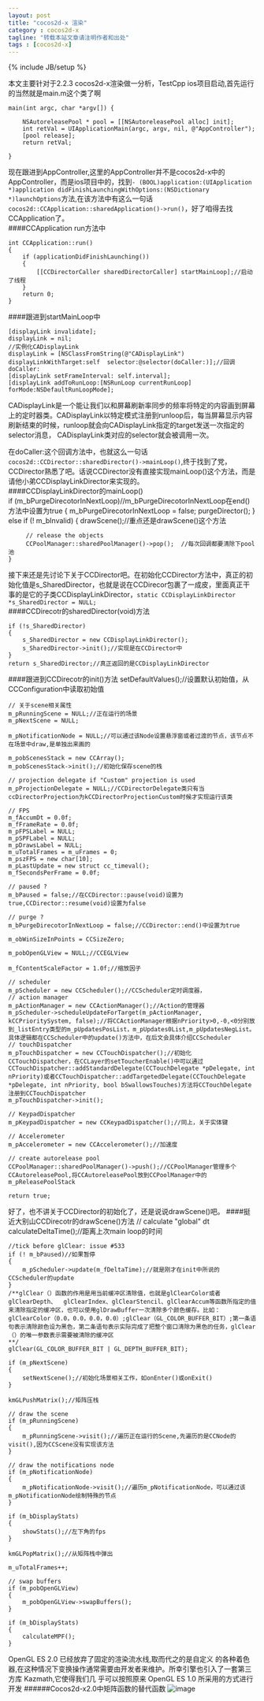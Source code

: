 ```yaml
---
layout: post
title: "cocos2d-x 渲染"
category : cocos2d-x
tagline: "转载本站文章请注明作者和出处"
tags : [cocos2d-x]
---
```

{% include JB/setup %}

本文主要针对于2.2.3 cocos2d-x渲染做一分析，TestCpp ios项目启动,⾸先运行的当然就是main.m这个类了啊    
    
    main(int argc, char *argv[]) {
    
        NSAutoreleasePool * pool = [[NSAutoreleasePool alloc] init];
    	int retVal = UIApplicationMain(argc, argv, nil, @"AppController");
    	[pool release];
    	return retVal;
       
    }

现在跟进到AppController,这里的AppController并不是cocos2d-x中的AppController，而是ios项目中的，找到`- (BOOL)application:(UIApplication *)application didFinishLaunchingWithOptions:(NSDictionary *)launchOptions`方法,在该方法中有这么一句话`cocos2d::CCApplication::sharedApplication()->run()`，好了咱得去找CCApplication了。  
####CCApplication run方法中  

	int CCApplication::run()
	{
    	if (applicationDidFinishLaunching()) 
    	{
        	[[CCDirectorCaller sharedDirectorCaller] startMainLoop];//启动了线程
   	 	}
    	return 0;
	}  
####跟进到startMainLoop中

	[displayLink invalidate];
    displayLink = nil;
    //实例化CADisplayLink
    displayLink = [NSClassFromString(@"CADisplayLink") displayLinkWithTarget:self  selector:@selector(doCaller:)];//回调doCaller:
    [displayLink setFrameInterval: self.interval];
    [displayLink addToRunLoop:[NSRunLoop currentRunLoop] forMode:NSDefaultRunLoopMode];

CADisplayLink是一个能让我们以和屏幕刷新率同步的频率将特定的内容画到屏幕上的定时器类。CADisplayLink以特定模式注册到runloop后，每当屏幕显示内容刷新结束的时候，runloop就会向CADisplayLink指定的target发送一次指定的selector消息， CADisplayLink类对应的selector就会被调用一次。  

在doCaller:这个回调方法中，也就这么一句话`cocos2d::CCDirector::sharedDirector()->mainLoop()`,终于找到了党，CCDirector熟悉了吧。话说CCDirector没有直接实现mainLoop()这个方法，而是请他小弟CCDisplayLinkDirector来实现的。  
####CCDisplayLinkDirector的mainLoop()  
	if (m_bPurgeDirecotorInNextLoop)//m_bPurgeDirecotorInNextLoop在end()方法中设置为true
    {
        m_bPurgeDirecotorInNextLoop = false;
        purgeDirector();
    }
    else if (! m_bInvalid)
    {
         drawScene();//重点还是drawScene()这个方法
     
         // release the objects
         CCPoolManager::sharedPoolManager()->pop();  //每次回调都要清除下pool池      
    }  	
接下来还是先讨论下关于CCDirector吧。在初始化CCDirector方法中，真正的初始化值是s_SharedDirector，也就是说在CCDirecor包裹了一成皮，里面真正干事的是它的子类CCDisplayLinkDirector，`static CCDisplayLinkDirector *s_SharedDirector = NULL;`  
####CCDirecotr的sharedDirector(void)方法

	if (!s_SharedDirector)
    {
        s_SharedDirector = new CCDisplayLinkDirector();
        s_SharedDirector->init();//实现是在CCDirector中
    }
    return s_SharedDirector;//真正返回的是CCDisplayLinkDirector  
####跟进到CCDirecotr的init()方法
	setDefaultValues();//设置默认初始值，从CCConfiguration中读取初始值

    // 关于scene相关属性
    m_pRunningScene = NULL;//正在运行的场景
    m_pNextScene = NULL;

    m_pNotificationNode = NULL;//可以通过该Node设置悬浮窗或者过渡的节点，该节点不在场景中draw,是单独出来画的

    m_pobScenesStack = new CCArray();
    m_pobScenesStack->init();//初始化保存scene的栈

    // projection delegate if "Custom" projection is used
    m_pProjectionDelegate = NULL;//CCDirectorDelegate类只有当ccDirectorProjection为kCCDirectorProjectionCustom时候才实现运行该类

    // FPS
    m_fAccumDt = 0.0f;
    m_fFrameRate = 0.0f;
    m_pFPSLabel = NULL;
    m_pSPFLabel = NULL;
    m_pDrawsLabel = NULL;
    m_uTotalFrames = m_uFrames = 0;
    m_pszFPS = new char[10];
    m_pLastUpdate = new struct cc_timeval();
    m_fSecondsPerFrame = 0.0f;

    // paused ?
    m_bPaused = false;//在CCDirector::pause(void)设置为true,CCDirector::resume(void)设置为false
   
    // purge ?
    m_bPurgeDirecotorInNextLoop = false;//CCDirector::end()中设置为true

    m_obWinSizeInPoints = CCSizeZero;    

    m_pobOpenGLView = NULL;//CCEGLView

    m_fContentScaleFactor = 1.0f;//缩放因子

    // scheduler
    m_pScheduler = new CCScheduler();//CCScheduler定时调度器，
    // action manager
    m_pActionManager = new CCActionManager();//Action的管理器
    m_pScheduler->scheduleUpdateForTarget(m_pActionManager, kCCPrioritySystem, false);//将CCActionManager根据nPriority>0,-0,<0分别放到_listEntry类型的m_pUpdatesPosList，m_pUpdates0List,m_pUpdatesNegList。具体逻辑都在CCScheduler中的update()方法中，在后文会具体介绍CCScheduler
    // touchDispatcher
    m_pTouchDispatcher = new CCTouchDispatcher();//初始化CCTouchDispatcher，在CCLayer的setToucherEnable()中可以通过CCTouchDispatcher::addStandardDelegate(CCTouchDelegate *pDelegate, int nPriority)或者CCTouchDispatcher::addTargetedDelegate(CCTouchDelegate *pDelegate, int nPriority, bool bSwallowsTouches)方法将CCTouchDelegate注册到CCTouchDispatcher
    m_pTouchDispatcher->init();

    // KeypadDispatcher
    m_pKeypadDispatcher = new CCKeypadDispatcher();//同上，关于实体键

    // Accelerometer
    m_pAccelerometer = new CCAccelerometer();//加速度

    // create autorelease pool
    CCPoolManager::sharedPoolManager()->push();//CCPoolManager管理多个CCAutoreleasePool,将CCAutoreleasePool放到CCPoolManager中的m_pReleasePoolStack

    return true;
好了，也不讲关于CCDirector的初始化了，还是说说drawScene()吧。
####挺近大别山CCDirecotr的drawScene()方法
	 // calculate "global" dt
    calculateDeltaTime();//距离上次main loop的时间

    //tick before glClear: issue #533
    if (! m_bPaused)//如果暂停
    {
        m_pScheduler->update(m_fDeltaTime);//就是刚才在init中所说的CCScheduler的update
    }
    /**glClear（）函数的作用是用当前缓冲区清除值，也就是glClearColor或者glClearDepth、  glClearIndex、glClearStencil、glClearAccum等函数所指定的值来清除指定的缓冲区，也可以使用glDrawBuffer一次清除多个颜色缓存。比如：glClearColor（0.0，0.0，0.0，0.0）;glClear（GL_COLOR_BUFFER_BIT）;第一条语句表示清除颜色设为黑色，第二条语句表示实际完成了把整个窗口清除为黑色的任务，glClear（）的唯一参数表示需要被清除的缓冲区
    **/
    glClear(GL_COLOR_BUFFER_BIT | GL_DEPTH_BUFFER_BIT);

    if (m_pNextScene)
    {
        setNextScene();//初始化场景相关工作，如onEnter()或onExit()
    }

    kmGLPushMatrix();//矩阵压栈

    // draw the scene
    if (m_pRunningScene)
    {
        m_pRunningScene->visit();//遍历正在运行的Scene,先遍历的是CCNode的visit(),因为CCScene没有实现该方法
    }

    // draw the notifications node
    if (m_pNotificationNode)
    {
        m_pNotificationNode->visit();//遍历m_pNotificationNode，可以通过该m_pNotificationNode绘制特殊的节点
    }
    
    if (m_bDisplayStats)
    {
        showStats();//左下角的fps
    }
    
    kmGLPopMatrix();//从矩阵栈中弹出

    m_uTotalFrames++;

    // swap buffers
    if (m_pobOpenGLView)
    {
        m_pobOpenGLView->swapBuffers();
    }
    
    if (m_bDisplayStats)
    {
        calculateMPF();
    }

OpenGL ES 2.0 已经放弃了固定的渲染流水线,取而代之的是自定义 的各种着色器,在这种情况下变换操作通常需要由开发者来维护。所幸引擎也引入了一套第三方库 Kazmath,它使得我们几 乎可以按照原来 OpenGL ES 1.0 所采用的方式进行开发
######Cocos2d-x2.0中矩阵函数的替代函数
![image](../../../../../res/QQ20140429-1.png)